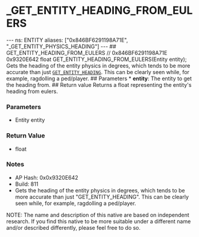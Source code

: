 # _GET_ENTITY_HEADING_FROM_EULERS

--- ns: ENTITY aliases: ["0x846BF6291198A71E", "_GET_ENTITY_PHYSICS_HEADING"] --- ## GET_ENTITY_HEADING_FROM_EULERS  // 0x846BF6291198A71E 0x9320E642 float GET_ENTITY_HEADING_FROM_EULERS(Entity entity);  Gets the heading of the entity physics in degrees, which tends to be more accurate than just [`GET_ENTITY_HEADING`](#_0xE83D4F9BA2A38914). This can be clearly seen while, for example, ragdolling a ped/player.  ## Parameters * **entity**: The entity to get the heading from.  ## Return value Returns a float representing the entity's heading from eulers.

### Parameters
* Entity entity

### Return Value
* float

### Notes
* AP Hash: 0x0x9320E642
* Build: 811
* Gets the heading of the entity physics in degrees, which tends to be more accurate than just "GET_ENTITY_HEADING". This can be clearly seen while, for example, ragdolling a ped/player.

NOTE: The name and description of this native are based on independent research. If you find this native to be more suitable under a different name and/or described differently, please feel free to do so.

